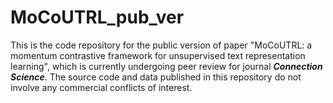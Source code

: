 # MoCoUTRL_pub_ver
This is the code repository for the public version of paper "MoCoUTRL: a momentum contrastive framework for unsupervised text representation learning", which is currently undergoing peer review for journal ***Connection Science***. The source code and data published in this repository do not involve any commercial conflicts of interest.
